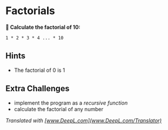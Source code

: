 
# Factorials

**🎯 Calculate the factorial of 10:**

    1 * 2 * 3 * 4 ... * 10

## Hints

* The factorial of 0 is 1

## Extra Challenges

* implement the program as a *recursive function*
* calculate the factorial of any number


*Translated with [www.DeepL.com](www.DeepL.com/Translator)*
